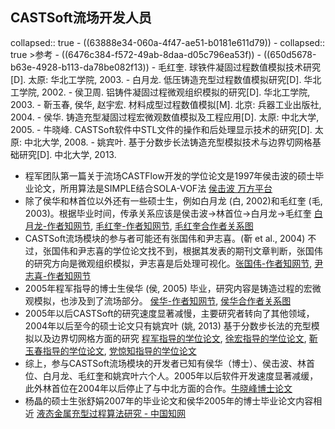 ## CASTSoft流场开发人员
collapsed:: true
	- ((63888e34-060a-4f47-ae51-b0181e611d79))
	- collapsed:: true
	  >参考
		- ((6476c384-f572-49ab-8daa-d05c796ea53f))
		- ((650d5678-b63e-4928-b113-da78be082f13))
		- 毛红奎. 球铁件凝固过程数值模拟技术研究[D]. 太原: 华北工学院, 2003.
		- 白月龙. 低压铸造充型过程数值模拟研究[D]. 华北工学院, 2002.
		- 侯卫周. 铝铸件凝固过程微观组织模拟的研究[D]. 华北工学院, 2003.
		- 靳玉春, 侯华, 赵宇宏. 材料成型过程数值模拟[M]. 北京: 兵器工业出版社, 2004.
		- 侯华. 铸造充型凝固过程宏微观数值模拟及工程应用[D]. 太原: 中北大学, 2005.
		- 牛晓峰. CASTSoft软件中STL文件的操作和后处理显示技术的研究[D]. 太原: 中北大学, 2008.
		- 姚宾叶. 基于分数步长法铸造充型模拟技术与边界切网格基础研究[D]. 中北大学, 2013.
- 程军团队第一篇关于流场CASTFlow开发的学位论文是1997年侯击波的硕士毕业论文，所用算法是SIMPLE结合SOLA-VOF法 [侯击波 万方平台](https://d.wanfangdata.com.cn/thesis/ChJUaGVzaXNOZXdTMjAyMzA5MDESB1kyNDIwNjIaCHp0c3g5a3N0)
- 除了侯华和林首位以外还有一些硕士生，例如白月龙 (白, 2002)和毛红奎 (毛, 2003)。根据毕业时间，传承关系应该是侯击波->林首位->白月龙->毛红奎 [白月龙-作者知网节](https://kns.cnki.net/kcms2/author/detail?v=3uoqIhG8C45UgIk_lOaz1_3hSvBqDBUCtgXao4iFCcHPHb32WyoSnYpmougM53EqK6mPjWT5RW7U2kS25dAQs7Z5yQLWIpRfUfFw2usOeKW0odKl7HSfjuzf7d0iQPKw&uniplatform=NZKPT), [毛红奎-作者知网节](https://kns.cnki.net/kcms2/author/detail?v=3uoqIhG8C45UgIk_lOaz1_3hSvBqDBUCGIVXAXh1sAalhsjKRZAlBh_Yv7G6p57xQGH9QL5E7QzHWg_Xfu3KPlLIWuqpSMk9PwMKZCZpAxZuVAGKVABoLt0B4id1mqFX&uniplatform=NZKPT), [毛红奎合作者关系图](http://fx.tyust.superlib.net/detail_38502727e7500f26c168421d725d0b7d98f0c3e69218c93f1921b0a3ea255101928fa69a765a3d2d770d58d6ee070cfad49665cc743ca3846f355b59e9b91a8917ba1c8d956b2721b56c182039aa03f1?&apistrclassfy=0_18_10)
- CASTSoft流场模块的参与者可能还有张国伟和尹志喜。(靳 et al., 2004) 不过，张国伟和尹志喜的学位论文找不到，根据其发表的期刊文章判断，张国伟的研究方向是微观组织模拟，尹志喜是后处理可视化。[张国伟-作者知网节](https://kns.cnki.net/kcms2/author/detail?v=3uoqIhG8C45UgIk_lOaz1xpWm2OG-sYl7of0EV0fO--vQchsGQnKsGZAUfUs1g_6lKfwqzMe_P5TB4yG3KA--c_695HP-SL-v_L8OigqrBDN5mr2dehnpQSw8-EmlOnj&uniplatform=NZKPT), [尹志喜-作者知网节](https://kns.cnki.net/kcms2/author/detail?v=3uoqIhG8C45UgIk_lOaz15LJjNKTr8iWxHTNABpI-evRbNY-hxpn81yhDdTu93h_qfXDP6iMwrlwxOg9JStQgf0EpVVQGgQK9yWJI-fVEc58hm7CsYDkChdzCVKi-RXH&uniplatform=NZKPT)
- 2005年程军指导的博士生侯华 (侯, 2005) 毕业，研究内容是铸造过程的宏微观模拟，也涉及到了流场部分。 [侯华-作者知网节](https://kns.cnki.net/kcms2/author/detail?v=KiAZ1SjiA-5k-5-gYe_51YAnB8j8FRPJjO9mC7wKDR4cH9fCTIuPlWNxx-lDLbL8guImL4aaW12gp43RB-6bB7XWvIa3t2EiocXaP167LsA=&uniplatform=NZKPT), [侯华合作者关系图](http://fx.tyust.superlib.net/detail_38502727e7500f2601f39f5fff8591cc1a1f4686d960904d1921b0a3ea255101928fa69a765a3d2d8dfd191f66a8afd7afd28ca1812a38d6f8fe4141a24303cc6fa6e2e8c7cde7dfa5c61b6a696cb157?&apistrclassfy=0_18_10,0_18_17)
- 2005年以后CASTSoft的研究速度显著减慢，主要研究者转向了其他领域，2004年以后至今的硕士论文只有姚宾叶 (姚, 2013) 基于分数步长法的充型模拟以及边界切网格方面的研究 [程军指导的学位论文](http://fx.tyust.superlib.net/s?strchannel=3&adv=DT((F="程军")+AND+(O='中北大学'))&aorp=a&size=15&isort=2&x=402_84&pages=2&version=v2), [徐宏指导的学位论文](http://fx.tyust.superlib.net/s?strchannel=3&adv=DT((F="徐宏")+AND+(O='中北大学'))&aorp=a&size=15&isort=2&x=402_84), [靳玉春指导的学位论文](http://fx.tyust.superlib.net/s?strchannel=3&adv=DT((F="靳玉春")+AND+(O='中北大学'))&aorp=a&size=15&isort=2&x=402_84), [党惊知指导的学位论文](http://fx.tyust.superlib.net/s?strchannel=3&adv=DT((F="党惊知")+AND+(O='中北大学'))&aorp=a&size=15&isort=2&x=402_84)
- 综上，参与CASTSoft流场模块的开发者已知有侯华（博士）、侯击波、林首位、白月龙、毛红奎和姚宾叶六个人。2005年以后软件开发速度显著减缓，此外林首位在2004年以后停止了与中北方面的合作。[牛晓峰博士论文](https://d.wanfangdata.com.cn/thesis/ChJUaGVzaXNOZXdTMjAyMzA5MDESB0Q0NzkxODcaCHkydW14cHps)
- 杨晶的硕士生张舒娟2007年的毕业论文和侯华2005年的博士毕业论文内容相近 [液态金属充型过程算法研究 - 中国知网](https://kns.cnki.net/kcms2/article/abstract?v=2F6201taHdcI5p-ID1kBLksbGMg4IMzQkyEowYZFj4hsCKL7vdGhvdz7AVQu5w9aG-Xe7OJ8wRr32RFUPInz68bkpz2HsXltDUtLH-hbc6wJV_Xk2LhA-n9OvgTLoAziX-JsEpSdomH74eRZMUTODA==&uniplatform=NZKPT&language=CHS)